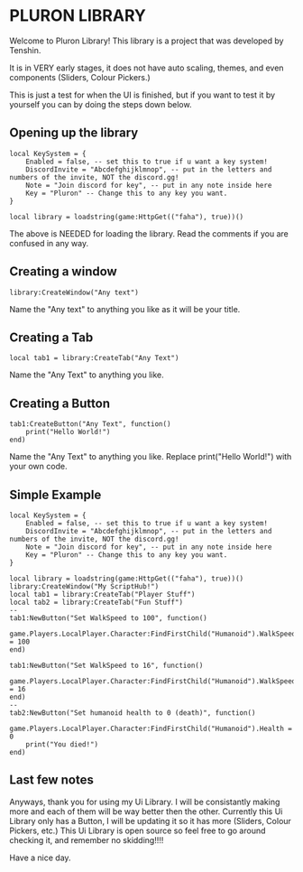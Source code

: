 # PLURON LIBRARY
Welcome to Pluron Library!
This library is a project that was developed by Tenshin.

It is in VERY early stages, it does not have auto scaling, themes, and even components (Sliders, Colour Pickers.)

This is just a test for when the UI is finished, but if you want to test it by yourself you can by doing the steps down below.
## Opening up the library
```
local KeySystem = {
    Enabled = false, -- set this to true if u want a key system!
    DiscordInvite = "Abcdefghijklmnop", -- put in the letters and numbers of the invite, NOT the discord.gg!
    Note = "Join discord for key", -- put in any note inside here
    Key = "Pluron" -- Change this to any key you want.
}

local library = loadstring(game:HttpGet(("faha"), true))()
```
The above is NEEDED for loading the library.
Read the comments if you are confused in any way.

## Creating a window
```
library:CreateWindow("Any text")
```
Name the "Any text" to anything you like as it will be your title.

## Creating a Tab 
```
local tab1 = library:CreateTab("Any Text")
```
Name the "Any Text" to anything you like.

## Creating a Button
```
tab1:CreateButton("Any Text", function()
    print("Hello World!")
end)
```
Name the "Any Text" to anything you like. Replace print("Hello World!") with your own code.

## Simple Example
```
local KeySystem = {
    Enabled = false, -- set this to true if u want a key system!
    DiscordInvite = "Abcdefghijklmnop", -- put in the letters and numbers of the invite, NOT the discord.gg!
    Note = "Join discord for key", -- put in any note inside here
    Key = "Pluron" -- Change this to any key you want.
}

local library = loadstring(game:HttpGet(("faha"), true))()
library:CreateWindow("My ScriptHub!")
local tab1 = library:CreateTab("Player Stuff")
local tab2 = library:CreateTab("Fun Stuff")
--
tab1:NewButton("Set WalkSpeed to 100", function()
    game.Players.LocalPlayer.Character:FindFirstChild("Humanoid").WalkSpeed = 100
end)

tab1:NewButton("Set WalkSpeed to 16", function()
    game.Players.LocalPlayer.Character:FindFirstChild("Humanoid").WalkSpeed = 16
end)
--
tab2:NewButton("Set humanoid health to 0 (death)", function() 
    game.Players.LocalPlayer.Character:FindFirstChild("Humanoid").Health = 0
    print("You died!")
end)
```

## Last few notes

Anyways, thank you for using my Ui Library. I will be consistantly making more and each of them will be way better then the other.
Currently this Ui Library only has a Button, I will be updating it so it has more (Sliders, Colour Pickers, etc.)
This Ui Library is open source so feel free to go around checking it, and remember no skidding!!!!

Have a nice day.
